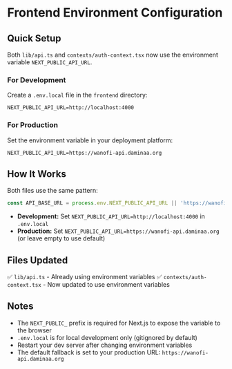 # Frontend Environment Configuration

## Quick Setup

Both `lib/api.ts` and `contexts/auth-context.tsx` now use the environment variable `NEXT_PUBLIC_API_URL`.

### For Development

Create a `.env.local` file in the `frontend` directory:

```env
NEXT_PUBLIC_API_URL=http://localhost:4000
```

### For Production

Set the environment variable in your deployment platform:

```env
NEXT_PUBLIC_API_URL=https://wanofi-api.daminaa.org
```

## How It Works

Both files use the same pattern:

```typescript
const API_BASE_URL = process.env.NEXT_PUBLIC_API_URL || 'https://wanofi-api.daminaa.org';
```

- **Development:** Set `NEXT_PUBLIC_API_URL=http://localhost:4000` in `.env.local`
- **Production:** Set `NEXT_PUBLIC_API_URL=https://wanofi-api.daminaa.org` (or leave empty to use default)

## Files Updated

✅ `lib/api.ts` - Already using environment variables
✅ `contexts/auth-context.tsx` - Now updated to use environment variables

## Notes

- The `NEXT_PUBLIC_` prefix is required for Next.js to expose the variable to the browser
- `.env.local` is for local development only (gitignored by default)
- Restart your dev server after changing environment variables
- The default fallback is set to your production URL: `https://wanofi-api.daminaa.org`

